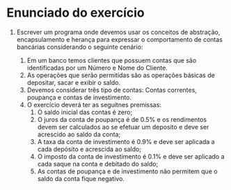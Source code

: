 # Enunciado do exercício

1. Escrever um programa onde devemos usar os conceitos de abstração, encapsulamento e herança para expressar o comportamento de contas bancárias considerando o seguinte cenário:

   1. Em um banco temos clientes que possuem contas que são identificadas por um Número e Nome do Cliente.
   2. As operações que serão permitidas são as operações básicas de depositar, sacar e exibir o saldo.
   3. Devemos considerar três tipo de contas: Contas correntes, poupança e contas de investimento.
   4. O exercício deverá ter as seguitnes premissas:
      1. O saldo inicial das contas é zero;
      2. O juros da conta de poupança é de 0.5% e os rendimentos devem ser calculados ao se efetuar um deposito e deve ser acrescido ao saldo da conta;
      3. A taxa da conta de investimento é 0.9% e deve ser aplicada a cada depósito e acrescida ao saldo;
      4. O imposto da conta de investimento é 0.1% e deve ser aplicado a cada saque na conta e debitado do saldo;
      5. As contas de poupança e de investimento não permitem que o saldo da conta fique negativo.
